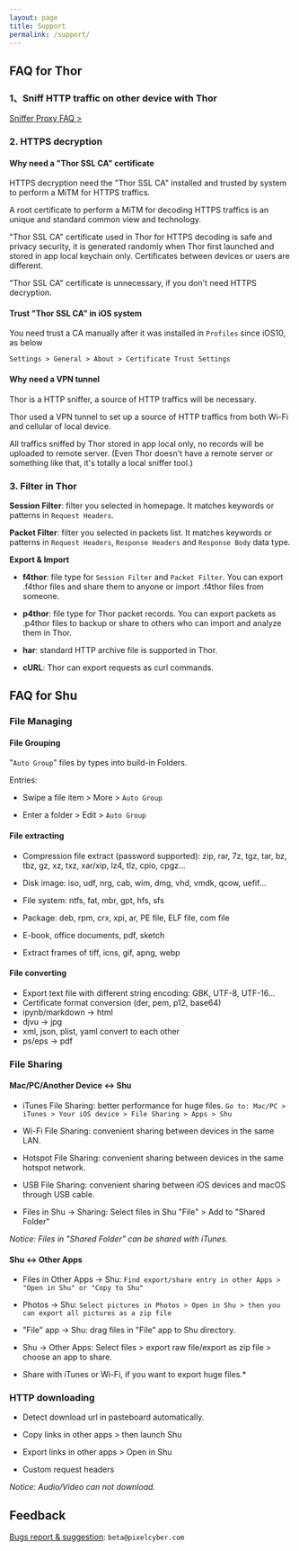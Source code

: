 ```yaml
---
layout: page
title: Support
permalink: /support/
---
```


## FAQ for Thor

### 1、Sniff HTTP traffic on other device with Thor

[Sniffer Proxy FAQ >](https://github.com/PixelCyber/Thor/blob/master/proxy-en/doc.md)

### 2. HTTPS decryption

#### Why need a "Thor SSL CA" certificate

HTTPS decryption need the "Thor SSL CA" installed and trusted by system to perform a MiTM for HTTPS traffics.

 A root certificate to perform a MiTM for decoding HTTPS traffics is an unique and standard common view and technology. 


"Thor SSL CA" certificate used in Thor for HTTPS decoding is safe and privacy security, it is generated randomly when Thor first launched and stored in app local keychain only.
Certificates between devices or users are different.

"Thor SSL CA" certificate is unnecessary, if you don't need HTTPS decryption.


#### Trust "Thor SSL CA" in iOS system

You need trust a CA manually after it was installed in `Profiles` since iOS10, as below


`Settings > General > About > Certificate Trust Settings`


#### Why need a VPN tunnel

Thor is a HTTP sniffer, a source of HTTP traffics will be necessary.

Thor used a VPN tunnel to set up a source of HTTP traffics from both Wi-Fi and cellular of local device.

All traffics sniffed by Thor stored in app local only, no records will be uploaded to remote server. (Even Thor doesn't have a remote server or something like that, it's totally a local sniffer tool.) 


### 3. Filter in Thor

**Session Filter**: filter you selected in homepage. It matches keywords or patterns in `Request Headers`.


**Packet Filter**: filter you selected in packets list. It matches keywords or patterns in `Request Headers`, `Response Headers` and `Response Body` data type.


**Export & Import**
* **f4thor**: file type for `Session Filter` and `Packet Filter`. You can export .f4thor files and share them to anyone or import .f4thor files from someone.

* **p4thor**: file type for Thor packet records. You can export packets as .p4thor files to backup or share to others who can import and analyze them in Thor.

* **har**: standard HTTP archive file is supported in Thor.

* **cURL**: Thor can export requests as curl commands.


## FAQ for Shu

### File Managing

#### File Grouping

"`Auto Group`" files by types into build-in Folders.

Entries:

* Swipe a file item > More > `Auto Group`

* Enter a folder > Edit > `Auto Group`


#### File extracting

* Compression file extract (password supported): zip, rar, 7z, tgz, tar, bz, tbz, gz, xz, txz, xar/xip, lz4, tlz, cpio, cpgz...

* Disk image: iso, udf, nrg, cab, wim, dmg, vhd, vmdk, qcow, uefif...
* File system: ntfs, fat, mbr, gpt, hfs, sfs
* Package: deb, rpm, crx, xpi, ar, PE file, ELF file, com file
* E-book, office documents, pdf, sketch
* Extract frames of tiff, icns, gif, apng, webp


#### File converting

* Export text file with different string encoding: GBK, UTF-8, UTF-16...
* Certificate format conversion (der, pem, p12, base64)
* ipynb/markdown -> html
* djvu -> jpg
* xml, json, plist, yaml convert to each other
* ps/eps -> pdf


### File Sharing

#### Mac/PC/Another Device <-> Shu

* iTunes File Sharing: better performance for huge files.
`Go to: Mac/PC > iTunes > Your iOS device > File Sharing > Apps > Shu`

* Wi-Fi File Sharing: convenient sharing between devices in the same LAN.

* Hotspot File Sharing: convenient sharing between devices in the same hotspot network.

* USB File Sharing: convenient sharing between iOS devices and macOS through USB cable.

* Files in Shu -> Sharing: Select files in Shu "File" > Add to "Shared Folder"

*Notice: Files in "Shared Folder" can be shared with iTunes.*


#### Shu <-> Other Apps

* Files in Other Apps -> Shu:
`Find export/share entry in other Apps > "Open in Shu" or "Copy to Shu"`

* Photos -> Shu:
`Select pictures in Photos > Open in Shu > then you can export all pictures as a zip file`

* "File" app -> Shu: drag files in "File" app to Shu directory.

* Shu -> Other Apps: Select files > export raw file/export as zip file > choose an app to share.

* Share with iTunes or Wi-Fi, if you want to export huge files.*

### HTTP downloading

* Detect download url in pasteboard automatically.

* Copy links in other apps > then launch Shu 

* Export links in other apps  > Open in Shu

* Custom request headers

*Notice: Audio/Video can not download.*


## Feedback

[Bugs report & suggestion](mailto:beta@pixelcyber.com): `beta@pixelcyber.com`